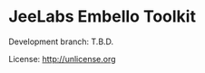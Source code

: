 JeeLabs Embello Toolkit
=======================

Development branch: T.B.D.

License: <http://unlicense.org>
